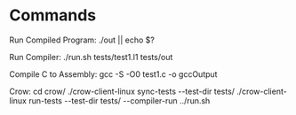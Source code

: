 # Commands

Run Compiled Program:
 ./out || echo $?

Run Compiler:
 ./run.sh tests/test1.l1 tests/out

Compile C to Assembly:
 gcc -S -O0 test1.c -o gccOutput

Crow:
 cd crow/
 ./crow-client-linux sync-tests --test-dir tests/
 ./crow-client-linux run-tests --test-dir tests/ --compiler-run ../run.sh
